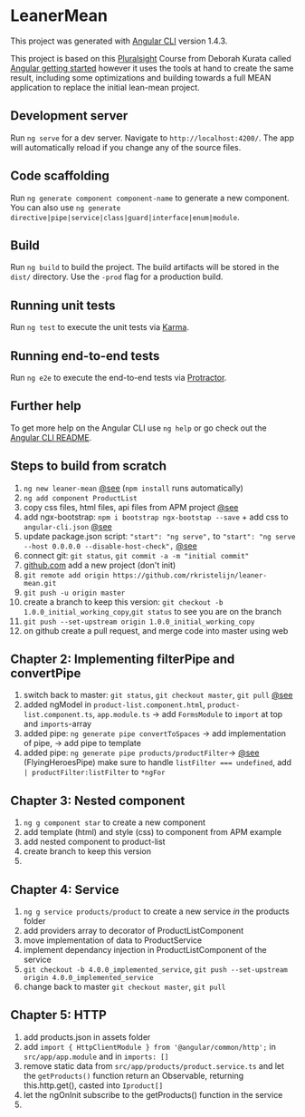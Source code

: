 # LeanerMean

This project was generated with [Angular CLI](https://github.com/angular/angular-cli) version 1.4.3.

This project is based on this [Pluralsight](https://app.pluralsight.com/player?name=angular-2-getting-started-update-m7&clip=5&course=angular-2-getting-started-update&author=deborah-kurata) Course from Deborah Kurata called [Angular getting started](https://app.pluralsight.com/player?name=angular-2-getting-started-update-m7&clip=5&course=angular-2-getting-started-update&author=deborah-kurata) however it uses the tools at hand to create the same result, including some optimizations and building towards a full MEAN application to replace the initial lean-mean project.

## Development server

Run `ng serve` for a dev server. Navigate to `http://localhost:4200/`. The app will automatically reload if you change any of the source files.

## Code scaffolding

Run `ng generate component component-name` to generate a new component. You can also use `ng generate directive|pipe|service|class|guard|interface|enum|module`.

## Build

Run `ng build` to build the project. The build artifacts will be stored in the `dist/` directory. Use the `-prod` flag for a production build.

## Running unit tests

Run `ng test` to execute the unit tests via [Karma](https://karma-runner.github.io).

## Running end-to-end tests

Run `ng e2e` to execute the end-to-end tests via [Protractor](http://www.protractortest.org/).

## Further help

To get more help on the Angular CLI use `ng help` or go check out the [Angular CLI README](https://github.com/angular/angular-cli/blob/master/README.md).

## Steps to build from scratch
1. `ng new leaner-mean` [@see](https://cli.angular.io/) (`npm install` runs automatically)
2. `ng add component ProductList`
3. copy css files, html files, api files from APM project [@see](https://github.com/adamip/DeborahK_Angular2_GettingStarted)
4. add ngx-bootstrap: `npm i bootstrap ngx-bootstap --save` + add css to `angular-cli.json` [@see](https://github.com/valor-software/ngx-bootstrap/blob/development/docs/getting-started/ng-cli.md)
5. update package.json script: `"start": "ng serve",` to `"start": "ng serve --host 0.0.0.0 --disable-host-check",` [@see](https://github.com/angular/angular-cli)
6. connect git: `git status`, `git commit -a -m "initial commit"`
7. [github.com](https://github.com/new) add a new project (don't init)
8. `git remote add origin https://github.com/rkristelijn/leaner-mean.git`
9. `git push -u origin master`
10. create a branch to keep this version: `git checkout -b 1.0.0_initial_working_copy`,`git status` to see you are on the branch
11. `git push --set-upstream origin 1.0.0_initial_working_copy`
12. on github create a pull request, and merge code into master using web 

## Chapter 2: Implementing filterPipe and convertPipe
1. switch back to master: `git status`, `git checkout master`, `git pull` [@see](https://confluence.atlassian.com/bitbucket/use-a-git-branch-to-merge-a-file-681902555.html)
2. added ngModel in `product-list.component.html`, `product-list.component.ts`, `app.module.ts` -> add `FormsModule` to `import` at top and `imports`-array
3. added pipe: `ng generate pipe convertToSpaces` -> add implementation of pipe, -> add pipe to template
4. added pipe: `ng generate pipe products/productFilter`-> [@see](https://angular.io/guide/pipes) (FlyingHeroesPipe) make sure to handle `listFilter === undefined`, add ` | productFilter:listFilter` to `*ngFor`

## Chapter 3: Nested component
1. `ng g component star` to create a new component
2. add template (html) and style (css) to component from APM example
3. add nested component to product-list
4. create branch to keep this version
5. 
## Chapter 4: Service
1. `ng g service products/product` to create a new service *in* the products folder
2. add providers array to decorator of ProductListComponent
3. move implementation of data to ProductService
4. implement dependancy injection in ProductListComponent of the service 
5. `git checkout -b 4.0.0_implemented_service`, `git push --set-upstream origin 4.0.0_implemented_service`
5. change back to master `git checkout master`, `git pull`

## Chapter 5: HTTP
1. add products.json in assets folder
2. add `import { HttpClientModule } from '@angular/common/http';` in `src/app/app.module` and in `imports: []`
2. remove static data from `src/app/products/product.service.ts` and let the `getProducts()` function return an Observable, returning this.http.get(), casted into `Iproduct[]`
3. let the ngOnInit subscribe to the getProducts() function in the service
4. 